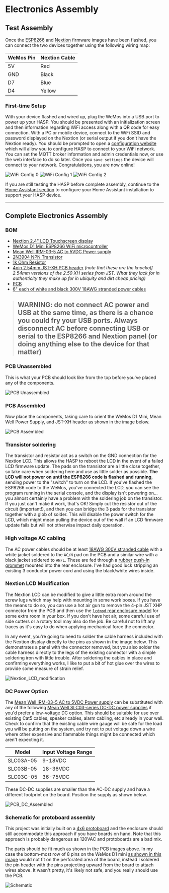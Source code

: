 # Electronics Assembly

## Test Assembly

Once the [ESP8266](01_Arduino_Sketch.md) and [Nextion](02_Nextion_HMI.md) firmware images have been flashed, you can connect the two devices together using the following wiring map:

| WeMos Pin | Nextion Cable |
|-----------|---------------|
| 5V        | Red           |
| GND       | Black         |
| D7        | Blue          |
| D4        | Yellow        |

### First-time Setup

With your device flashed and wired up, plug the WeMos into a USB port to power up your HASP.  You should be presented with an initialization screen and then information regarding WiFi access along with a QR code for easy connection.  With a PC or mobile device, connect to the WiFi SSID and password displayed on the Nextion (or serial output if you don't have the Nextion ready).  You should be prompted to open a [configuration website](http://192.168.4.1) which will allow you to configure HASP to connect to your WiFi network.  You can set the MQTT broker information and admin credentials now, or use the web interface to do so later.  Once you `save settings` the device will connect to your network.  Congratulations, you are now online!

![WiFi Config 0](https://github.com/aderusha/HASwitchPlate/blob/master/Documentation/Images/WiFi_Config_0.png?raw=true) ![WiFi Config 1](https://github.com/aderusha/HASwitchPlate/blob/master/Documentation/Images/WiFi_Config_1.png?raw=true) ![WiFi Config 2](https://github.com/aderusha/HASwitchPlate/blob/master/Documentation/Images/WiFi_Config_2.png?raw=true)

If you are still testing the HASP before complete assembly, continue to the [Home Assistant section](05_Home_Assistant.md) to configure your Home Assistant installation to support your HASP device.

---

## Complete Electronics Assembly

### BOM

* [Nextion 2.4" LCD Touchscreen display](https://amzn.to/2TRTEU2)
* [WeMos D1 Mini ESP8266 WiFi microcontroller](https://amzn.to/2UZlga4)
* [Mean Well IRM-03-5 AC to 5VDC Power supply](https://amzn.to/2UUWGa8)
* [2N3904 NPN Transistor](https://amzn.to/2TRuwwD)
* [1k Ohm Resistor](https://amzn.to/2Ec3kTZ)
* [4pin 2.54mm JST-XH PCB header](https://amzn.to/2Eaywmt) *(note that these are the knockoff 2.54mm versions of the 2.50 XH series from JST.  What they lack for in authenticity they make up for in ubiquity and dirt cheap pricing)*
* [PCB](../PCB)
* [6" each of white and black 300V 18AWG stranded power cables](https://amzn.to/2EcMmoA)

> ## WARNING: do not connect AC power and USB at the same time, as there is a chance you could fry your USB ports.  Always disconnect AC before connecting USB or serial to the ESP8266 and Nextion panel (or doing anything else to the device for that matter)

### PCB Unassembled

This is what your PCB should look like from the top before you've placed any of the components.

![PCB Unassembled](https://github.com/aderusha/HASwitchPlate/blob/master/Documentation/Images/HASP_PCB_Front.png?raw=true)

### PCB Assembled

Now place the components, taking care to orient the WeMos D1 Mini, Mean Well Power Supply, and JST-XH header as shown in the image below.

![PCB Assembled](https://github.com/aderusha/HASwitchPlate/blob/master/Documentation/Images/HASP_PCB_Front_Assembled.png?raw=true)

### Transistor soldering

The transistor and resistor act as a switch on the GND connection for the Nextion LCD.  This allows the HASP to reboot the LCD in the event of a failed LCD firmware update.  The pads on the transistor are a little close together, so take care when soldering here and use as little solder as possible.  **The LCD will not power on until the ESP8266 code is flashed and running**, sending power to the "switch" to turn on the LCD.  If you've flashed the ESP8266 code to the WeMos, you've connected the LCD, you can see the program running in the serial console, and the display isn't powering on... you almost certainly have a problem with the soldering job on the transistor.  If you just can't make it work, that's OK!  Simply cut the resistor out of the circuit (important!), and then you can bridge the 3 pads for the transistor together with a glob of solder.  This will disable the power switch for the LCD, which might mean pulling the device out of the wall if an LCD firmware update fails but will not otherwise impact daily operation.

### High voltage AC cabling

The AC power cables should be at least [18AWG 300V stranded cable](https://amzn.to/2EcMmoA) with a white jacket soldered to the `AC/N` pad on the PCB and a similar wire with a black jacket soldered to `AN/L`.  These are fed through a [rubber push-in grommet](https://amzn.to/2N6Etny) mounted into the rear enclosure.  I've had good luck stripping an existing 3 conductor power cord and using the black/white wires inside.

### Nextion LCD Modification

The Nextion LCD can be modified to give a little extra room around the screw lugs which may help with mounting in some work boxes.  If you have the means to do so, you can use a hot air gun to remove the 4-pin JST XHP connector from the PCB and then use the [`lcdmod` rear enclosure model](../3D_Printable_Models/HASwitchPlate_rear_lcdmod.stl) for some extra room in your box.  If you don't have hot air, some careful use of side cutters or a rotary tool may also do the job.  Be careful not to lift any traces as it's easy to do when applying mechanical force the connector.

In any event, you're going to need to solder the cable harness included with the Nextion display directly to the pins as shown in the image below.  This demonstrates a panel with the connector removed, but you also solder the cable harness directly to the legs of the existing connector with a simple soldering iron with little trouble.  After soldering the cables in place and confirming everything works, I like to put a bit of hot glue over the wires to provide some measure of strain relief.

![Nextion_LCD_modification](https://github.com/aderusha/HASwitchPlate/blob/master/Documentation/Images/Nextion_LCD_modification.jpg?raw=true)

### DC Power Option

The [Mean Well IRM-03-5 AC to 5VDC Power supply](https://amzn.to/2UUWGa8) can be substituted with any of the following [Mean Well SLC03-series DC-DC power supplies](http://www.meanwellusa.com/productPdf.aspx?i=786) if you'd prefer a low-voltage DC option.  This should be suitable for use over existing Cat5 cables, speaker cables, alarm cabling, etc already in your wall.  Check to confirm that the existing cable wire gauge will be safe for the load you will be putting on the system, and try not to put voltage down a wire where other expensive and flammable things might be connected which aren't expecting it.

| Model     | Input Voltage Range |
|-----------|---------------------|
| SLC03A-05 | 9-18VDC             |
| SLC03B-05 | 18-36VDC            |
| SLC03C-05 | 36-75VDC            |

These DC-DC supplies are smaller than the AC-DC supply and have a different footprint on the board.  Position the supply as shown below.

![PCB_DC_Assembled](https://github.com/aderusha/HASwitchPlate/blob/master/Documentation/Images/PCB_DC_Assembled.jpg?raw=true)

### Schematic for protoboard assembly

This project was initially built on a [4x6 protoboard](https://amzn.to/2N6IqbM) and the enclosure should still accommodate this approach if you have boards on hand.  Note that this approach is probably dangerous as 120VAC and protoboards are a bad mix.

The parts should be fit much as shown in the PCB images above.  In my case the bottom-most row of 8 pins on the WeMos D1 mini [as shown in this image](https://raw.githubusercontent.com/aderusha/HASwitchPlate/master/Documentation/Images/Perfboard_Assembly_Parts_Installed.jpg) would not fit on the perforated area of the board, instead I soldered the pin header with the pins projecting upward from the board to attach wires above.  It wasn't pretty, it's likely not safe, and you really should use the PCB.

![Schematic](https://github.com/aderusha/HASwitchPlate/blob/master/Documentation/Images/Schematic.png?raw=true)